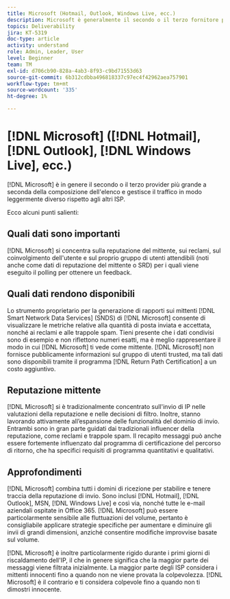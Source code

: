 ```yaml
---
title: Microsoft (Hotmail, Outlook, Windows Live, ecc.)
description: Microsoft è generalmente il secondo o il terzo fornitore più grande a seconda della composizione dell’elenco e gestisce il traffico in modo leggermente diverso rispetto agli altri ISP.
topics: Deliverability
jira: KT-5319
doc-type: article
activity: understand
role: Admin, Leader, User
level: Beginner
team: TM
exl-id: d706cb90-828a-4ab3-8f93-c9bd71553d63
source-git-commit: 6b312cdbba496818337c97ec4f42962aea757901
workflow-type: tm+mt
source-wordcount: '335'
ht-degree: 1%

---
```


# [!DNL Microsoft] ([!DNL Hotmail], [!DNL Outlook], [!DNL Windows Live], ecc.)

[!DNL Microsoft] è in genere il secondo o il terzo provider più grande a seconda della composizione dell&#39;elenco e gestisce il traffico in modo leggermente diverso rispetto agli altri ISP.

Ecco alcuni punti salienti:

## Quali dati sono importanti

[!DNL Microsoft] si concentra sulla reputazione del mittente, sui reclami, sul coinvolgimento dell&#39;utente e sul proprio gruppo di utenti attendibili (noti anche come dati di reputazione del mittente o SRD) per i quali viene eseguito il polling per ottenere un feedback.

## Quali dati rendono disponibili

Lo strumento proprietario per la generazione di rapporti sui mittenti [!DNL Smart Network Data Services] (SNDS) di [!DNL Microsoft] consente di visualizzare le metriche relative alla quantità di posta inviata e accettata, nonché ai reclami e alle trappole spam. Tieni presente che i dati condivisi sono di esempio e non riflettono numeri esatti, ma è meglio rappresentare il modo in cui [!DNL Microsoft] ti vede come mittente. [!DNL Microsoft] non fornisce pubblicamente informazioni sul gruppo di utenti trusted, ma tali dati sono disponibili tramite il programma [!DNL Return Path Certification] a un costo aggiuntivo.

## Reputazione mittente

[!DNL Microsoft] si è tradizionalmente concentrato sull&#39;invio di IP nelle valutazioni della reputazione e nelle decisioni di filtro. Inoltre, stanno lavorando attivamente all’espansione delle funzionalità del dominio di invio. Entrambi sono in gran parte guidati dai tradizionali influencer della reputazione, come reclami e trappole spam. Il recapito messaggi può anche essere fortemente influenzato dal programma di certificazione del percorso di ritorno, che ha specifici requisiti di programma quantitativi e qualitativi.

## Approfondimenti

[!DNL Microsoft] combina tutti i domini di ricezione per stabilire e tenere traccia della reputazione di invio. Sono inclusi [!DNL Hotmail], [!DNL Outlook], MSN, [!DNL Windows Live] e così via, nonché tutte le e-mail aziendali ospitate in Office 365. [!DNL Microsoft] può essere particolarmente sensibile alle fluttuazioni del volume, pertanto è consigliabile applicare strategie specifiche per aumentare e diminuire gli invii di grandi dimensioni, anziché consentire modifiche improvvise basate sul volume.

[!DNL Microsoft] è inoltre particolarmente rigido durante i primi giorni di riscaldamento dell&#39;IP, il che in genere significa che la maggior parte dei messaggi viene filtrata inizialmente. La maggior parte degli ISP considera i mittenti innocenti fino a quando non ne viene provata la colpevolezza. [!DNL Microsoft] è il contrario e ti considera colpevole fino a quando non ti dimostri innocente.
